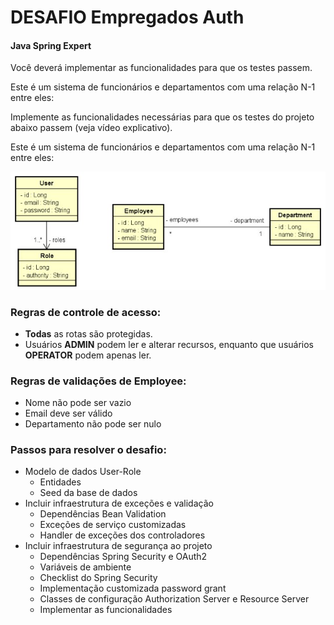 # DESAFIO Empregados Auth 
#### Java Spring Expert

Você deverá implementar as funcionalidades para que os testes passem.</br>

Este é um sistema de funcionários e departamentos com uma relação N-1 entre eles:</br>

Implemente as funcionalidades necessárias para que os testes do projeto abaixo passem (veja vídeo explicativo).</br>

Este é um sistema de funcionários e departamentos com uma relação N-1 entre eles:</br>

![entities](./entities.jpg)

### Regras de controle de acesso:
- **Todas** as rotas são protegidas.</br>
- Usuários **ADMIN** podem ler e alterar recursos, enquanto que usuários **OPERATOR** podem apenas ler.</br>

### Regras de validações de Employee:
- Nome não pode ser vazio</br>
- Email deve ser válido</br>
- Departamento não pode ser nulo</br>


### Passos para resolver o desafio:
- Modelo de dados User-Role
  - Entidades
  - Seed da base de dados
- Incluir infraestrutura de exceções e validação
  - Dependências Bean Validation
  - Exceções de serviço customizadas
  - Handler de exceções dos controladores
- Incluir infraestrutura de segurança ao projeto
  - Dependências Spring Security e OAuth2
  - Variáveis de ambiente
  - Checklist do Spring Security
  - Implementação customizada password grant
  - Classes de configuração Authorization Server e Resource Server
  - Implementar as funcionalidades

